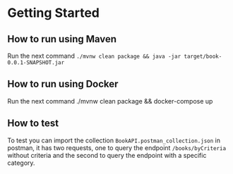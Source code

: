 # Getting Started

## How to run using Maven
Run the next command
`./mvnw clean package && java -jar target/book-0.0.1-SNAPSHOT.jar`

## How to run using Docker
Run the next command
./mvnw clean package && docker-compose up

## How to test
To test you can import the collection `BookAPI.postman_collection.json` in postman, it has two requests, one to query the endpoint `/books/byCriteria` without criteria and the second to query the endpoint with a specific category.
